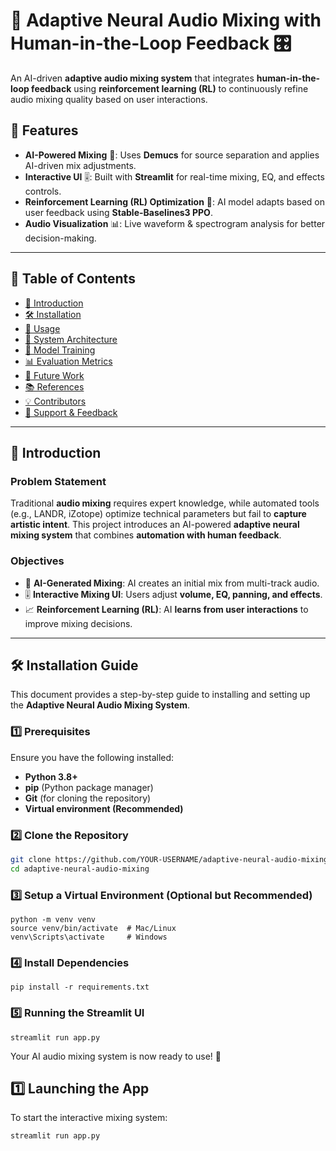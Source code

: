 # 🎵 Adaptive Neural Audio Mixing with Human-in-the-Loop Feedback 🎛️ 

An AI-driven **adaptive audio mixing system** that integrates **human-in-the-loop feedback** using **reinforcement learning (RL)** to continuously refine audio mixing quality based on user interactions.

## 🚀 Features

- **AI-Powered Mixing** 🎼: Uses **Demucs** for source separation and applies AI-driven mix adjustments.
- **Interactive UI** 🎚️: Built with **Streamlit** for real-time mixing, EQ, and effects controls.
- **Reinforcement Learning (RL) Optimization** 🧠: AI model adapts based on user feedback using **Stable-Baselines3 PPO**.
- **Audio Visualization** 📊: Live waveform & spectrogram analysis for better decision-making.

---

## 📌 Table of Contents

- [🎯 Introduction](#-introduction)
- [🛠️ Installation](#️-installation)
- [🚀 Usage](#-usage)
- [🔬 System Architecture](#-system-architecture)
- [🧪 Model Training](#-model-training)
- [📊 Evaluation Metrics](#-evaluation-metrics)
- [📝 Future Work](#-future-work)
- [📚 References](#-references)
- [💡 Contributors](#-contributors)
- [🌟 Support & Feedback](#-support--feedback)

---

## 🎯 Introduction

### **Problem Statement**
Traditional **audio mixing** requires expert knowledge, while automated tools (e.g., LANDR, iZotope) optimize technical parameters but fail to **capture artistic intent**. This project introduces an AI-powered **adaptive neural mixing system** that combines **automation with human feedback**.

### **Objectives**
- 🧠 **AI-Generated Mixing**: AI creates an initial mix from multi-track audio.
- 🎚️ **Interactive Mixing UI**: Users adjust **volume, EQ, panning, and effects**.
- 📈 **Reinforcement Learning (RL)**: AI **learns from user interactions** to improve mixing decisions.

---

## 🛠️ Installation Guide

This document provides a step-by-step guide to installing and setting up the **Adaptive Neural Audio Mixing System**.

### 1️⃣ Prerequisites

Ensure you have the following installed:
- **Python 3.8+**
- **pip** (Python package manager)
- **Git** (for cloning the repository)
- **Virtual environment (Recommended)**

### 2️⃣ Clone the Repository

```sh
git clone https://github.com/YOUR-USERNAME/adaptive-neural-audio-mixing.git
cd adaptive-neural-audio-mixing
```

### 3️⃣ Setup a Virtual Environment (Optional but Recommended)
```
python -m venv venv
source venv/bin/activate  # Mac/Linux
venv\Scripts\activate     # Windows
```

### 4️⃣ Install Dependencies
```
pip install -r requirements.txt
```

### 5️⃣ Running the Streamlit UI
```
streamlit run app.py
```
Your AI audio mixing system is now ready to use! 🚀

## 1️⃣ Launching the App
To start the interactive mixing system:
```sh
streamlit run app.py
```

